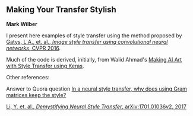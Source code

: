 ## Making Your Transfer Stylish

**Mark Wilber**

I present here examples of style transfer using the method proposed by [Gatys, L.A., et. al., *Image style transfer using convolutional neural networks*, CVPR 2016](http://openaccess.thecvf.com/content_cvpr_2016/html/Gatys_Image_Style_Transfer_CVPR_2016_paper.html).

Much of the code is derived, initially, from Walid Ahmad's [Making AI Art with Style Transfer using Keras](https://medium.com/mlreview/making-ai-art-with-style-transfer-using-keras-8bb5fa44b216).

Other references:

Answer to Quora question [In a neural style transfer, why does using Gram matrices keep the style?](https://www.quora.com/In-a-neural-style-transfer-why-does-using-Gram-matrices-keep-the-style)

[Li, Y. et. al., *Demystifying Neural Style Transfer*, arXiv:1701.01036v2, 2017](https://arxiv.org/abs/1701.01036)

